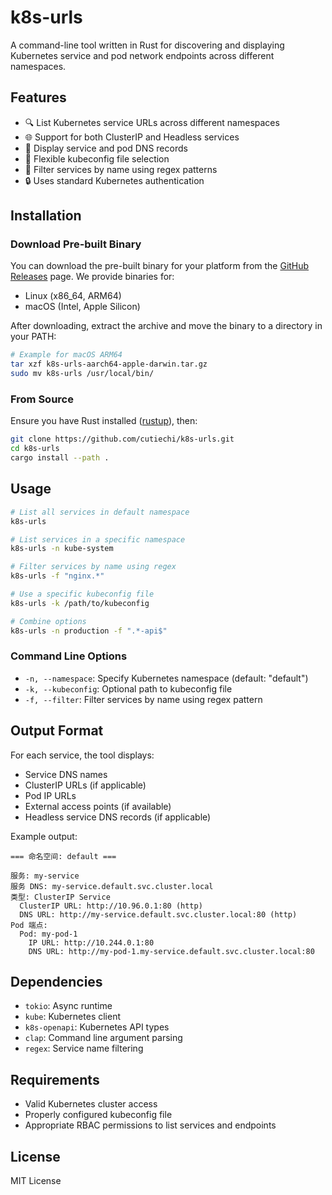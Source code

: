 # k8s-urls

A command-line tool written in Rust for discovering and displaying Kubernetes service and pod network endpoints across different namespaces.

## Features

- 🔍 List Kubernetes service URLs across different namespaces
- 🌐 Support for both ClusterIP and Headless services
- 📝 Display service and pod DNS records
- 🔧 Flexible kubeconfig file selection
- 🎯 Filter services by name using regex patterns
- 🔒 Uses standard Kubernetes authentication

## Installation

### Download Pre-built Binary

You can download the pre-built binary for your platform from the [GitHub Releases](https://github.com/cutiechi/k8s-urls/releases) page. We provide binaries for:

- Linux (x86_64, ARM64)
- macOS (Intel, Apple Silicon)

After downloading, extract the archive and move the binary to a directory in your PATH:

```bash
# Example for macOS ARM64
tar xzf k8s-urls-aarch64-apple-darwin.tar.gz
sudo mv k8s-urls /usr/local/bin/
```

### From Source

Ensure you have Rust installed ([rustup](https://rustup.rs/)), then:

```bash
git clone https://github.com/cutiechi/k8s-urls.git
cd k8s-urls
cargo install --path .
```

## Usage

```bash
# List all services in default namespace
k8s-urls

# List services in a specific namespace
k8s-urls -n kube-system

# Filter services by name using regex
k8s-urls -f "nginx.*"

# Use a specific kubeconfig file
k8s-urls -k /path/to/kubeconfig

# Combine options
k8s-urls -n production -f ".*-api$"
```

### Command Line Options

- `-n, --namespace`: Specify Kubernetes namespace (default: "default")
- `-k, --kubeconfig`: Optional path to kubeconfig file
- `-f, --filter`: Filter services by name using regex pattern

## Output Format

For each service, the tool displays:
- Service DNS names
- ClusterIP URLs (if applicable)
- Pod IP URLs
- External access points (if available)
- Headless service DNS records (if applicable)

Example output:
```
=== 命名空间: default ===

服务: my-service
服务 DNS: my-service.default.svc.cluster.local
类型: ClusterIP Service
  ClusterIP URL: http://10.96.0.1:80 (http)
  DNS URL: http://my-service.default.svc.cluster.local:80 (http)
Pod 端点:
  Pod: my-pod-1
    IP URL: http://10.244.0.1:80
    DNS URL: http://my-pod-1.my-service.default.svc.cluster.local:80
```

## Dependencies

- `tokio`: Async runtime
- `kube`: Kubernetes client
- `k8s-openapi`: Kubernetes API types
- `clap`: Command line argument parsing
- `regex`: Service name filtering

## Requirements

- Valid Kubernetes cluster access
- Properly configured kubeconfig file
- Appropriate RBAC permissions to list services and endpoints

## License

MIT License
